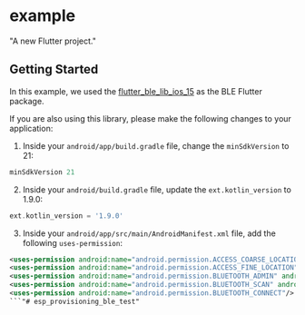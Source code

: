 # example

"A new Flutter project."

## Getting Started

In this example, we used the [flutter_ble_lib_ios_15](https://github.com/davejlin/flutter_ble_lib_ios_15) as the BLE Flutter package.

If you are also using this library, please make the following changes to your application:

1. Inside your `android/app/build.gradle` file, change the `minSdkVersion` to 21:

```gradle
minSdkVersion 21
```

2. Inside your `android/build.gradle` file, update the `ext.kotlin_version` to 1.9.0:

```gradle
ext.kotlin_version = '1.9.0'
```

3. Inside your `android/app/src/main/AndroidManifest.xml` file, add the following `uses-permission`:

```xml
<uses-permission android:name="android.permission.ACCESS_COARSE_LOCATION"/>
<uses-permission android:name="android.permission.ACCESS_FINE_LOCATION" android:minSdkVersion="29"/>
<uses-permission android:name="android.permission.BLUETOOTH_ADMIN" android:maxSdkVersion="30"/>
<uses-permission android:name="android.permission.BLUETOOTH_SCAN" android:minSdkVersion="31" android:usesPermissionFlags="neverForLocation"/>
<uses-permission android:name="android.permission.BLUETOOTH_CONNECT"/>
```"# esp_provisioning_ble_test" 
